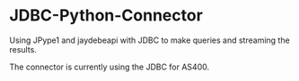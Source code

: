 # JDBC-Python-Connector
Using JPype1 and jaydebeapi with JDBC to make queries and streaming the results. 

The connector is currently using the JDBC for AS400. 
